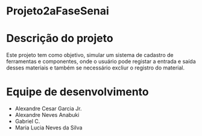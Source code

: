 # Projeto2aFaseSenai


# Descrição do projeto
Este projeto tem como objetivo, simular um sistema de cadastro de ferramentas e componentes, onde o usuário pode registar a entrada e saída desses materiais e também se necessário excliur o registro do material.

# Equipe de desenvolvimento
- Alexandre Cesar Garcia Jr.
- Alexandre Neves Anabuki
- Gabriel C.
- Maria Lucia Neves da Silva
